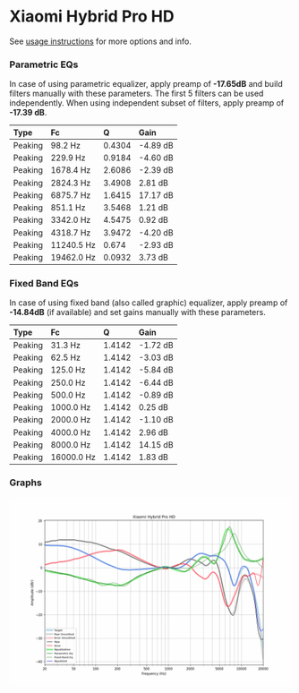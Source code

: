 # Xiaomi Hybrid Pro HD
See [usage instructions](https://github.com/jaakkopasanen/AutoEq#usage) for more options and info.

### Parametric EQs
In case of using parametric equalizer, apply preamp of **-17.65dB** and build filters manually
with these parameters. The first 5 filters can be used independently.
When using independent subset of filters, apply preamp of **-17.39 dB**.

| Type    | Fc         |      Q | Gain     |
|:--------|:-----------|:-------|:---------|
| Peaking | 98.2 Hz    | 0.4304 | -4.89 dB |
| Peaking | 229.9 Hz   | 0.9184 | -4.60 dB |
| Peaking | 1678.4 Hz  | 2.6086 | -2.39 dB |
| Peaking | 2824.3 Hz  | 3.4908 | 2.81 dB  |
| Peaking | 6875.7 Hz  | 1.6415 | 17.17 dB |
| Peaking | 851.1 Hz   | 3.5468 | 1.21 dB  |
| Peaking | 3342.0 Hz  | 4.5475 | 0.92 dB  |
| Peaking | 4318.7 Hz  | 3.9472 | -4.20 dB |
| Peaking | 11240.5 Hz | 0.674  | -2.93 dB |
| Peaking | 19462.0 Hz | 0.0932 | 3.73 dB  |

### Fixed Band EQs
In case of using fixed band (also called graphic) equalizer, apply preamp of **-14.84dB**
(if available) and set gains manually with these parameters.

| Type    | Fc         |      Q | Gain     |
|:--------|:-----------|:-------|:---------|
| Peaking | 31.3 Hz    | 1.4142 | -1.72 dB |
| Peaking | 62.5 Hz    | 1.4142 | -3.03 dB |
| Peaking | 125.0 Hz   | 1.4142 | -5.84 dB |
| Peaking | 250.0 Hz   | 1.4142 | -6.44 dB |
| Peaking | 500.0 Hz   | 1.4142 | -0.89 dB |
| Peaking | 1000.0 Hz  | 1.4142 | 0.25 dB  |
| Peaking | 2000.0 Hz  | 1.4142 | -1.10 dB |
| Peaking | 4000.0 Hz  | 1.4142 | 2.96 dB  |
| Peaking | 8000.0 Hz  | 1.4142 | 14.15 dB |
| Peaking | 16000.0 Hz | 1.4142 | 1.83 dB  |

### Graphs
![](./Xiaomi%20Hybrid%20Pro%20HD.png)